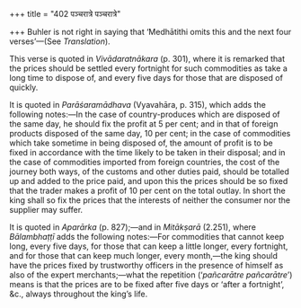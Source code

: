 +++
title = "402 पञ्चरात्रे पञ्चरात्रे"

+++
Buhler is not right in saying that ‘Medhātithi omits this and the next
four verses’—(See *Translation*).

This verse is quoted in *Vivādaratnākara* (p. 301), where it is remarked
that the prices should be settled every fortnight for such commodities
as take a long time to dispose of, and every five days for those that
are disposed of quickly.

It is quoted in *Parāśaramādhava* (Vyavahāra, p. 315), which adds the
following notes:—In the case of country-produces which are disposed of
the same day, he should fix the profit at 5 per cent; and in that of
foreign products disposed of the same day, 10 per cent; in the case of
commodities which take sometime in being disposed of, the amount of
profit is to be fixed in accordance with the time likely to be taken in
their disposal; and in the case of commodities imported from foreign
countries, the cost of the journey both ways, of the customs and other
duties paid, should be totalled up and added to the price paid, and upon
this the prices should be so fixed that the trader makes a profit of 10
per cent on the total outlay. In short the king shall so fix the prices
that the interests of neither the consumer nor the supplier may suffer.

It is quoted in *Aparārka* (p. 827);—and in *Mitākṣarā* (2.251), where
*Bālambhaṭṭī* adds the following notes:—For commodities that cannot keep
long, every five days, for those that can keep a little longer, every
fortnight, and for those that can keep much longer, every month,—the
king should have the prices fixed by trustworthy officers in the
presence of himself as also of the expert merchants;—what the repetition
(‘*pañcarātre pañcarātre*’) means is that the prices are to be fixed
after five days or ‘after a fortnight’, &c., always throughout the
king’s life.


